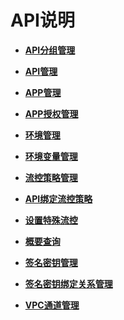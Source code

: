 # API说明<a name="apig-zh-api-180713013"></a>

-   **[API分组管理](API分组管理.md)**  

-   **[API管理](API管理.md)**  

-   **[APP管理](APP管理.md)**  

-   **[APP授权管理](APP授权管理.md)**  

-   **[环境管理](环境管理.md)**  

-   **[环境变量管理](环境变量管理.md)**  

-   **[流控策略管理](流控策略管理.md)**  

-   **[API绑定流控策略](API绑定流控策略.md)**  

-   **[设置特殊流控](设置特殊流控.md)**  

-   **[概要查询](概要查询.md)**  

-   **[签名密钥管理](签名密钥管理.md)**  

-   **[签名密钥绑定关系管理](签名密钥绑定关系管理.md)**  

-   **[VPC通道管理](VPC通道管理.md)**  


